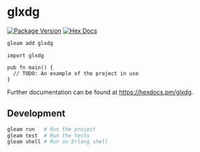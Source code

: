 # glxdg

[![Package Version](https://img.shields.io/hexpm/v/glxdg)](https://hex.pm/packages/glxdg)
[![Hex Docs](https://img.shields.io/badge/hex-docs-ffaff3)](https://hexdocs.pm/glxdg/)

```sh
gleam add glxdg
```
```gleam
import glxdg

pub fn main() {
  // TODO: An example of the project in use
}
```

Further documentation can be found at <https://hexdocs.pm/glxdg>.

## Development

```sh
gleam run   # Run the project
gleam test  # Run the tests
gleam shell # Run an Erlang shell
```
